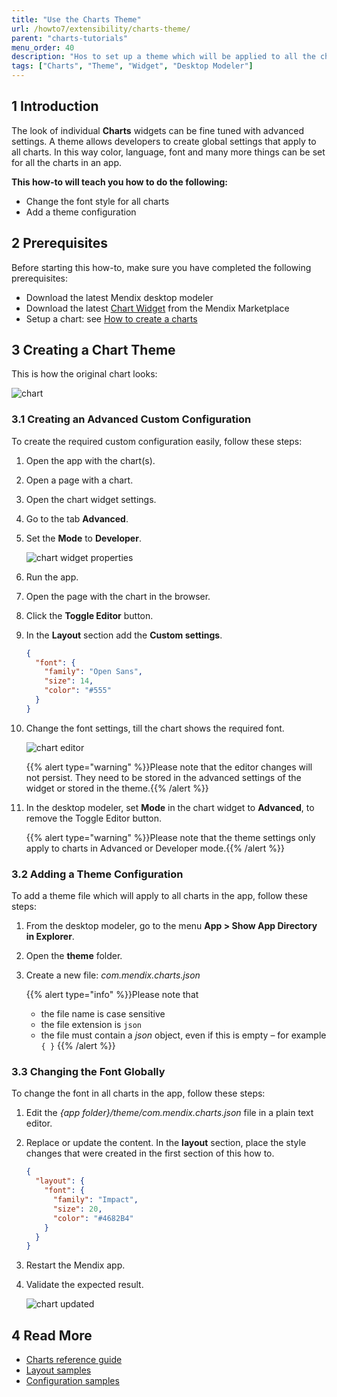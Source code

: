 ```yaml
---
title: "Use the Charts Theme"
url: /howto7/extensibility/charts-theme/
parent: "charts-tutorials"
menu_order: 40
description: "Hos to set up a theme which will be applied to all the charts created with charts widgets in an app"
tags: ["Charts", "Theme", "Widget", "Desktop Modeler"]
---
```


## 1 Introduction

The look of individual **Charts** widgets can be fine tuned with advanced settings. A theme allows developers to create global settings that apply to all charts. In this way color, language, font and many more things can be set for all the charts in an app.

**This how-to will teach you how to do the following:**

* Change the font style for all charts
* Add a theme configuration

## 2 Prerequisites

Before starting this how-to, make sure you have completed the following prerequisites:

* Download the latest Mendix desktop modeler
* Download the latest [Chart Widget](/appstore/widgets/charts/) from the Mendix Marketplace
* Setup a chart: see [How to create a charts](/howto/front-end/charts-basic-create/)

## 3 Creating a Chart Theme

This is how the original chart looks:

![chart](/attachments/howto7/extensibility//charts-tutorials/charts-theme/charts-toggle-editor.png)

### 3.1 Creating an Advanced Custom Configuration

To create the required custom configuration easily, follow these steps:

1. Open the app with the chart(s).

1. Open a page with a chart.

1. Open the chart widget settings.

1. Go to the tab **Advanced**.

1. Set the **Mode** to **Developer**.

    ![chart widget properties](/attachments/howto7/extensibility//charts-tutorials/charts-theme/charts-widget-properties-advanced.png)

1. Run the app.

1. Open the page with the chart in the browser.

1. Click the **Toggle Editor** button.

1. In the **Layout** section add the **Custom settings**.

    ```json
    {
      "font": {
        "family": "Open Sans",
        "size": 14,
        "color": "#555"
      }
    }
    ```

1. Change the font settings, till the chart shows the required font.

    ![chart editor](/attachments/howto7/extensibility//charts-tutorials/charts-theme/charts-toggle-editor-open.png)

    {{% alert type="warning" %}}Please note that the editor changes will not persist. They need to be stored in the advanced settings of the widget or stored in the theme.{{% /alert %}}

12. In the desktop modeler, set **Mode** in the chart widget to **Advanced**, to remove the Toggle Editor button.

    {{% alert type="warning" %}}Please note that the theme settings only apply to charts in Advanced or Developer mode.{{% /alert %}}

### 3.2 Adding a Theme Configuration

To add a theme file which will apply to all charts in the app, follow these steps:

1. From the desktop modeler, go to the menu **App > Show App Directory in Explorer**.

1. Open the **theme** folder.

1. Create a new file: *com.mendix.charts.json*

    {{% alert type="info" %}}Please note that<br/>
    * the file name is case sensitive<br/>
    * the file extension is `json`<br/>
    * the file must contain a *json* object, even if this is empty – for example `{ }`
    {{% /alert %}}

### 3.3 Changing the Font Globally

To change the font in all charts in the app, follow these steps:

1. Edit the *{app folder}/theme/com.mendix.charts.json* file in a plain text editor.

1. Replace or update the content. In the **layout** section, place the style changes that were created in the first section of this how to.

    ```json
    {
      "layout": {
        "font": {
          "family": "Impact",
          "size": 20,
          "color": "#4682B4"
        }
      }
    }
    ```

1. Restart the Mendix app.

1. Validate the expected result.

    ![chart updated](/attachments/howto7/extensibility//charts-tutorials/charts-theme/charts-toggle-editor-changed.png)

## 4 Read More

* [Charts reference guide](/refguide7/chart-widgets/)
* [Layout samples](/refguide7/charts-advanced-cheat-sheet/#layout-all)
* [Configuration samples](/refguide7/charts-advanced-cheat-sheet/#config-options)
